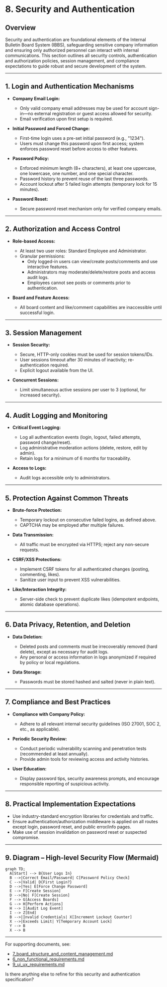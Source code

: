 # 8. Security and Authentication

## Overview

Security and authentication are foundational elements of the Internal Bulletin Board System (IBBS), safeguarding sensitive company information and ensuring only authorized personnel can interact with internal communications. This section outlines all security controls, authentication and authorization policies, session management, and compliance expectations to guide robust and secure development of the system.

---

## 1. Login and Authentication Mechanisms

- **Company Email Login:**
  - Only valid company email addresses may be used for account sign-in—no external registration or guest access allowed for security.
  - Email verification upon first setup is required.

- **Initial Password and Forced Change:**
  - First-time login uses a pre-set initial password (e.g., "1234").
  - Users must change this password upon first access; system enforces password reset before access to other features.

- **Password Policy:**
  - Enforced minimum length (8+ characters), at least one uppercase, one lowercase, one number, and one special character.
  - Password history to prevent reuse of the last three passwords.
  - Account lockout after 5 failed login attempts (temporary lock for 15 minutes).

- **Password Reset:**
  - Secure password reset mechanism only for verified company emails.

---

## 2. Authorization and Access Control

- **Role-based Access:**
  - At least two user roles: Standard Employee and Administrator.
  - Granular permissions:
    - Only logged-in users can view/create posts/comments and use interactive features.
    - Administrators may moderate/delete/restore posts and access audit logs.
    - Employees cannot see posts or comments prior to authentication.

- **Board and Feature Access:**
  - All board content and like/comment capabilities are inaccessible until successful login.

---

## 3. Session Management

- **Session Security:**
  - Secure, HTTP-only cookies must be used for session tokens/IDs.
  - User sessions timeout after 30 minutes of inactivity; re-authentication required.
  - Explicit logout available from the UI.

- **Concurrent Sessions:**
  - Limit simultaneous active sessions per user to 3 (optional, for increased security).

---

## 4. Audit Logging and Monitoring

- **Critical Event Logging:**
  - Log all authentication events (login, logout, failed attempts, password change/reset).
  - Log administrative moderation actions (delete, restore, edit by admin).
  - Retain logs for a minimum of 6 months for traceability.

- **Access to Logs:**
  - Audit logs accessible only to administrators.

---

## 5. Protection Against Common Threats

- **Brute-force Protection:**
  - Temporary lockout on consecutive failed logins, as defined above.
  - CAPTCHA may be employed after multiple failures.

- **Data Transmission:**
  - All traffic must be encrypted via HTTPS; reject any non-secure requests.

- **CSRF/XSS Protections:**
  - Implement CSRF tokens for all authenticated changes (posting, commenting, likes).
  - Sanitize user input to prevent XSS vulnerabilities.

- **Like/Interaction Integrity:**
  - Server-side check to prevent duplicate likes (idempotent endpoints, atomic database operations).

---

## 6. Data Privacy, Retention, and Deletion

- **Data Deletion:**
  - Deleted posts and comments must be irrecoverably removed (hard delete), except as necessary for audit logs.
  - Any personal or access information in logs anonymized if required by policy or local regulations.

- **Data Storage:**
  - Passwords must be stored hashed and salted (never in plain text).

---

## 7. Compliance and Best Practices

- **Compliance with Company Policy:**
  - Adhere to all relevant internal security guidelines (ISO 27001, SOC 2, etc., as applicable).

- **Periodic Security Review:**
  - Conduct periodic vulnerability scanning and penetration tests (recommended at least annually).
  - Provide admin tools for reviewing access and activity histories.

- **User Education:**
  - Display password tips, security awareness prompts, and encourage responsible reporting of suspicious activity.

---

## 8. Practical Implementation Expectations

- Use industry-standard encryption libraries for credentials and traffic.
- Ensure authentication/authorization middleware is applied on all routes except login, password reset, and public error/info pages.
- Make use of session invalidation on password reset or suspected compromise.

---

## 9. Diagram – High-level Security Flow (Mermaid)

```mermaid
graph TD;
  A[Start] --> B{User Logs In}
  B -->|Correct Email/Password| C[Password Policy Check]
  C -->|Valid| D{First Login?}
  D -->|Yes| E[Force Change Password]
  E --> F[Create Session]
  D -->|No| F[Create Session]
  F --> G[Access Boards]
  G --> H[Perform Actions]
  H --> I[Audit Log Event]
  I --> Z[End]
  B -->|Invalid Credentials| X[Increment Lockout Counter]
  X -->|Exceeds Limit| Y[Temporary Account Lock]
  Y --> B
  X --> B
```

---

For supporting documents, see:
- [7_board_structure_and_content_management.md](7_board_structure_and_content_management.md)
- [6_non_functional_requirements.md](6_non_functional_requirements.md)
- [9_ui_ux_requirements.md](9_ui_ux_requirements.md)

Is there anything else to refine for this security and authentication specification?
